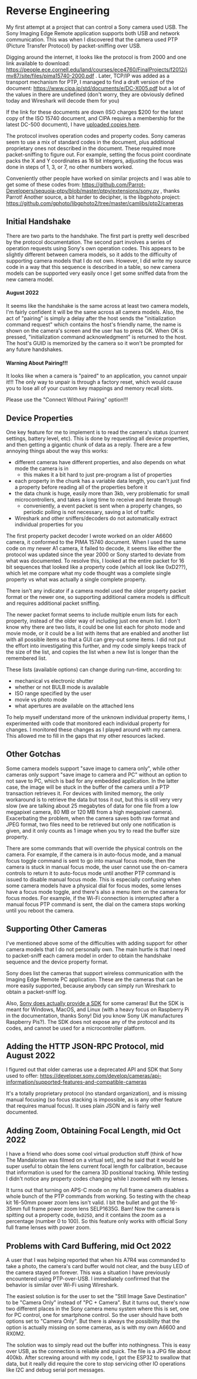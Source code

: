 # Reverse Engineering

My first attempt at a project that can control a Sony camera used USB. The Sony Imaging Edge Remote application supports both USB and network communication. This was when I discovered that the camera used PTP (Picture Transfer Protocol) by packet-sniffing over USB.

Digging around the internet, it looks like the protocol is from 2000 and one link available to download: https://people.ece.cornell.edu/land/courses/ece4760/FinalProjects/f2012/jmv87/site/files/pima15740-2000.pdf . Later, TCP/IP was added as a transport mechanism for PTP, I managed to find a draft version of the document: https://www.cipa.jp/std/documents/e/DC-X005.pdf but a lot of the values in there are undefined (don't worry, they are obviously defined today and Wireshark will decode them for you)

If the link for these documents are down (ISO charges $200 for the latest copy of the ISO 15740 document, and CIPA requires a membership for the latest DC-500 document), I have [uploaded copies here](../ext_docs/).

The protocol involves operation codes and property codes. Sony cameras seem to use a mix of standard codes in the document, plus additional proprietary ones not described in the document. These required more packet-sniffing to figure out. For example, setting the focus point coordinate packs the X and Y coordinates as 16 bit integers, adjusting the focus was done in steps of 1, 3, or 7, no other numbers worked.

Conveniently other people have worked on similar projects and I was able to get some of these codes from: https://github.com/Parrot-Developers/sequoia-ptpy/blob/master/ptpy/extensions/sony.py , thanks Parrot! Another source, a bit harder to decipher, is the libgphoto project: https://github.com/gphoto/libgphoto2/tree/master/camlibs/ptp2/cameras

## Initial Handshake

There are two parts to the handshake. The first part is pretty well described by the protocol documentation. The second part involves a series of operation requests using Sony's own operation codes. This appears to be slightly different between camera models, so it adds to the difficulty of supporting camera models that I do not own. However, I did write my source code in a way that this sequence is described in a table, so new camera models can be supported very easily once I get some sniffed data from the new camera model.

#### August 2022

It seems like the handshake is the same across at least two camera models, I'm fairly confident it will be the same across all camera models. Also, the act of "pairing" is simply a delay after the host sends the "initialization command request" which contains the host's friendly name, the name is shown on the camera's screen and the user has to press OK. When OK is pressed, "initialization command acknowledgment" is returned to the host. The host's GUID is memorized by the camera so it won't be prompted for any future handshakes.

#### Warning About Pairing!!!

It looks like when a camera is "paired" to an application, you cannot unpair it!!! The only way to unpair is through a factory reset, which would cause you to lose all of your custom key mappings and memory recall slots.

Please use the "Connect Without Pairing" option!!!

## Device Properties

One key feature for me to implement is to read the camera's status (current settings, battery level, etc). This is done by requesting all device properties, and then getting a gigantic chunk of data as a reply. There are a few annoying things about the way this works:

 * different cameras have different properties, and also depends on what mode the camera is in
   * this makes it a bit hard to just pre-program a list of properties
 * each property in the chunk has a variable data length, you can't just find a property before reading all of the properties before it
 * the data chunk is huge, easily more than 3kb, very problematic for small microcontrollers, and takes a long time to receive and iterate through
   * conveniently, a event packet is sent when a property changes, so periodic polling is not necessary, saving a lot of traffic
 * Wireshark and other sniffers/decoders do not automatically extract individual properties for you

The first property packet decoder I wrote worked on an older A6600 camera, it conformed to the PIMA 15740 document. When I used the same code on my newer A1 camera, it failed to decode, it seems like either the protocol was updated since the year 2000 or Sony started to deviate from what was documented. To resolve this, I looked at the entire packet for 16 bit sequences that looked like a property code (which all look like 0xD2??), which let me compare what my code thought was a complete single property vs what was actually a single complete property.

There isn't any indicator if a camera model used the older property packet format or the newer one, so supporting additional camera models is difficult and requires additional packet sniffing.

The newer packet format seems to include multiple enum lists for each property, instead of the older way of including just one enum list. I don't know why there are two lists, it could be one list each for photo mode and movie mode, or it could be a list with items that are enabled and another list with all possible items so that a GUI can grey-out some items. I did not put the effort into investigating this further, and my code simply keeps track of the size of the list, and copies the list when a new list is longer than the remembered list.

These lists (available options) can change during run-time, according to:

 * mechanical vs electronic shutter
 * whether or not BULB mode is available
 * ISO range specified by the user
 * movie vs photo mode
 * what apertures are available on the attached lens

To help myself understand more of the unknown individual property items, I experimented with code that monitored each individual property for changes. I monitored these changes as I played around with my camera. This allowed me to fill in the gaps that my other resources lacked.

## Other Gotchas

Some camera models support "save image to camera only", while other cameras only support "save image to camera and PC" without an option to not save to PC, which is bad for any embedded application. In the latter case, the image will be stuck in the buffer of the camera until a PTP transaction retrieves it. For devices with limited memory, the only workaround is to retrieve the data but toss it out, but this is still very very slow (we are talking about 25 megabytes of data for one file from a low megapixel camera, 80 MB or 120 MB from a high megapixel camera). Exacerbating the problem, when the camera saves both raw format and JPEG format, two files need to be retrieved but only one notification is given, and it only counts as 1 image when you try to read the buffer size property.

There are some commands that will override the physical controls on the camera. For example, if the camera is in auto-focus mode, and a manual focus toggle command is sent to go into manual focus mode, then the camera is stuck in manual focus mode, the user cannot use the on-camera controls to return it to auto-focus mode until another PTP command is issued to disable manual focus mode. This is especially confusing when some camera models have a physical dial for focus modes, some lenses have a focus mode toggle, and there's also a menu item on the camera for focus modes. For example, if the Wi-Fi connection is interrupted after a manual focus PTP command is sent, the dial on the camera stops working until you reboot the camera.

## Supporting Other Cameras

I've mentioned above some of the difficulties with adding support for other camera models that I do not personally own. The main hurtle is that I need to packet-sniff each camera model in order to obtain the handshake sequence and the device property format.

Sony does list the cameras that support wireless communication with the Imaging Edge Remote PC application. These are the cameras that can be more easily supported, because anybody can simply run Wireshark to obtain a packet-sniff log.

Also, [Sony does actually provide a SDK](https://support.d-imaging.sony.co.jp/app/sdk/en/index.html) for some cameras! But the SDK is meant for Windows, MacOS, and Linux (with a heavy focus on Raspberry Pi in the documentation, thanks Sony! Did you know Sony UK manufactures Raspberry Pis?). The SDK does not expose any of the protocol and its codes, and cannot be used for a microcontroller platform.

## Adding the HTTP JSON-RPC Protocol, mid August 2022

I figured out that older cameras use a deprecated API and SDK that Sony used to offer: https://developer.sony.com/develop/cameras/api-information/supported-features-and-compatible-cameras

It's a totally proprietary protocol (no standard organization), and is missing manual focusing (so focus stacking is impossible, as is any other feature that requires manual focus). It uses plain JSON and is fairly well documented.

## Adding Zoom, Obtaining Focal Length, mid Oct 2022

I have a friend who does some cool virtual production stuff (think of how The Mandalorian was filmed on a virtual set), and he said that it would be super useful to obtain the lens current focal length for calibration, because that information is used for the camera 3D positional tracking. While testing I didn't notice any property codes changing while I zoomed with my lenses.

It turns out that turning on APS-C mode on my full frame camera disables a whole bunch of the PTP commands from working. So testing with the cheap kit 16-50mm power zoom lens isn't valid. I bit the bullet and got the 16-35mm full frame power zoom lens SELP1635G. Bam! Now the camera is spitting out a property code, `0xD25D`, and it contains the zoom as a percentage (number 0 to 100). So this feature only works with official Sony full frame lenses with power zoom.

## Problems with Card Buffering, mid Oct 2022

A user that I was helping reported that when his A7R4 was commanded to take a photo, the camera's card buffer would not clear, and the busy LED of the camera stayed on forever. This was a situation I have previously encountered using PTP-over-USB. I immediately confirmed that the behavior is similar over Wi-Fi using Wireshark.

The easiest solution is for the user to set the "Still Image Save Destination" to be "Camera Only" instead of "PC + Camera". But it turns out, there's now two different places in the Sony camera menu system where this is set, one for PC control, one for smartphone control. So the user should have both options set to "Camera Only". But there is always the possibility that the option is actually missing on some cameras, as is with my own A6600 and RX0M2.

The solution was to simply read out the buffer into nothingness. This is easy over USB, as the connection is reliable and quick. The file is a JPG file about 400kb. After screwing around with my code, I got the ESP32 to swallow that data, but it really did require the core to stop servicing other IO operations like I2C and debug serial port messages.

